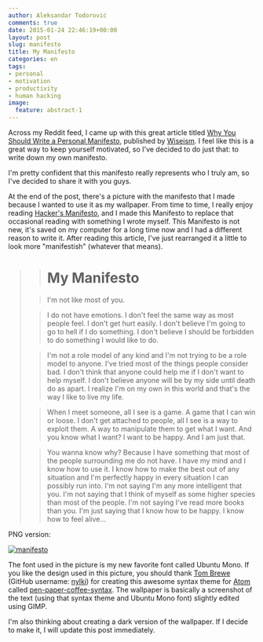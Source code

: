 ```yaml
---
author: Aleksandar Todorović
comments: true
date: 2015-01-24 22:46:19+00:00
layout: post
slug: manifesto
title: My Manifesto
categories: en
tags:
- personal
- motivation
- productivity
- human hacking
image:
  feature: abstract-1
---
```


Across my Reddit feed, I came up with this great article titled [Why You Should Write a Personal Manifesto](http://www.wiseism.com/write-personal-manifesto/), published by [Wiseism](http://wiseism.com/). I feel like this is a great way to keep yourself motivated, so I've decided to do just that: to write down my own manifesto.

I'm pretty confident that this manifesto really represents who I truly am, so I've decided to share it with you guys.

At the end of the post, there's a picture with the manifesto that I made because I wanted to use it as my wallpaper. From time to time, I really enjoy reading [Hacker's Manifesto](http://phrack.org/issues/7/3.html), and I made this Manifesto to replace that occasional reading with something I wrote myself. This Manifesto is not new, it's saved on my computer for a long time now and I had a different reason to write it. After reading this article, I've just rearranged it a little to look more "manifestish" (whatever that means).


<blockquote>


> # My Manifesto

> I'm not like most of you.

> I do not have emotions. I don't feel the same way as most people feel. I don't get hurt easily. I don't believe I'm going to go to hell if I do something. I don't believe I should be forbidden to do something I would like to do.

> I'm not a role model of any kind and I'm not trying to be a role model to anyone. I've tried most of the things people consider bad. I don't think that anyone could help me if I don't want to help myself. I don't believe anyone will be by my side until death do as apart. I realize I'm on my own in this world and that's the way I like to live my life.

> When I meet someone, all I see is a game. A game that I can win or loose. I don't get attached to people, all I see is a way to exploit them. A way to manipulate them to get what I want. And you know what I want? I want to be happy. And I am just that.

> You wanna know why? Because I have something that most of the people surrounding me do not have. I have my mind and I know how to use it. I know how to make the best out of any situation and I'm perfectly happy in every situation I can possibly run into. I'm not saying I'm any more intelligent that you. I'm not saying that I think of myself as some higher species than most of the people. I'm not saying I've read more books than you. I'm just saying that I know how to be happy. I know how to feel alive...</blockquote>


PNG version:

[![manifesto](https://aleksandartodorovic.files.wordpress.com/2015/01/manifesto.png?w=300)](https://aleksandartodorovic.files.wordpress.com/2015/01/manifesto.png)

The font used in the picture is my new favorite font called Ubuntu Mono. If you like the design used in this picture, you should thank [Tom Brewe](tombr.de) (GitHub username: [nylki](https://github.com/nylki)) for creating this awesome syntax theme for [Atom](http://atom.io/) called [pen-paper-coffee-syntax](https://github.com/nylki/pen-paper-coffee-syntax). The wallpaper is basically a screenshot of the text (using that syntax theme and Ubuntu Mono font) slightly edited using GIMP.

I'm also thinking about creating a dark version of the wallpaper. If I decide to make it, I will update this post immediately.
